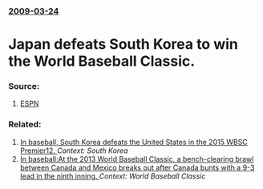 ### [2009-03-24](/news/2009/03/24/index.md)

#  Japan defeats South Korea to win the World Baseball Classic. 




### Source:

1. [ESPN](http://sports.espn.go.com/extra/baseball/wbbc/boxscore?gameId=290323108&league=WBBC)

### Related:

1. [In baseball, South Korea defeats the United States in the 2015 WBSC Premier12. ](/news/2015/11/21/in-baseball-south-korea-defeats-the-united-states-in-the-2015-wbsc-premier12.md) _Context: South Korea_
2. [In baseball:At the 2013 World Baseball Classic, a bench-clearing brawl between Canada and Mexico breaks out after Canada bunts with a 9-3 lead in the ninth inning. ](/news/2013/03/9/in-baseball-pat-the-2013-world-baseball-classic-a-bench-clearing-brawl-between-canada-and-mexico-breaks-out-after-canada-bunts-with-a-9a3.md) _Context: World Baseball Classic_
